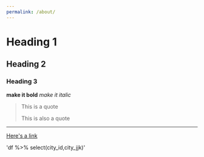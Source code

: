 ```yaml
---
permalink: /about/
---
```

# Heading 1
## Heading 2
### Heading 3

**make it bold**
*make it italic*
> This is a quote
> 
> This is also a quote

---
[Here's a link](https://marginalrevolution.com)

'df %>% 
select(city_id,city_jjk)'
